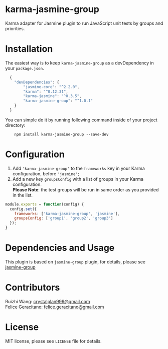 # karma-jasmine-group
Karma adapter for Jasmine plugin to run JavaScript unit tests by groups and priorities.

# Installation
The easiest way is to keep <code>karma-jasmine-group</code> as a devDependency in your <code>package.json</code>.
```javascript
  {
    "devDependencies": {
        "jasmine-core": "^2.2.0",
        "karma": "^0.12.31",
        "karma-jasmine": "^0.3.5",
        "karma-jasmine-group": "^1.0.1"
    }
  }
```
You can simple do it by running following command inside of your project directory:
```
    npm install karma-jasmine-group --save-dev
```

# Configuration
1. Add <code>'karma-jasmine-group'</code> to the <code>frameworks</code> key in your Karma configuration, before <code>'jasmine'</code>;
2. Add a new key <code>groupsConfig</code> with a list of groups in your Karma configuration.  
 **Please Note**: the test groups will be run in same order as you provided in the list. 
```javascript
module.exports = function(config) {
  config.set({
    frameworks: ['karma-jasmine-group', 'jasmine'],
    groupsConfig: ['group1', 'group2', 'group3']
  });
}
```

# Dependencies and Usage
This plugin is based on <code>jasmine-group</code> plugin, for details, please see [jasmine-group](https://github.com/RuizhiWang/jasmine-group)

# Contributors
Ruizhi Wang: crystalplan999@gmail.com  
Felice Geracitano: felice.geracitano@gmail.com

# License
MIT license, please see <code>LICENSE</code> file for details.